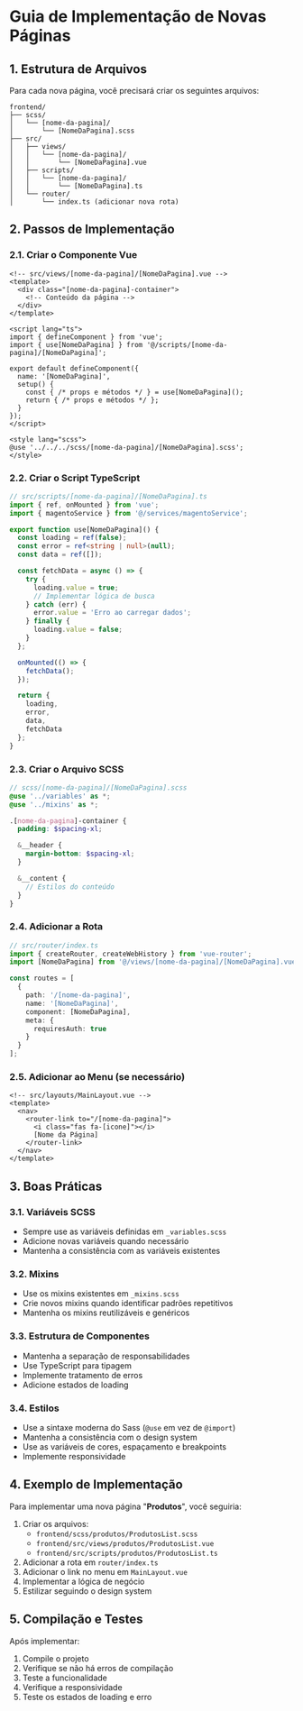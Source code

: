 # Guia de Implementação de Novas Páginas

## 1. Estrutura de Arquivos

Para cada nova página, você precisará criar os seguintes arquivos:

```
frontend/
├── scss/
│   └── [nome-da-pagina]/
│       └── [NomeDaPagina].scss
├── src/
│   ├── views/
│   │   └── [nome-da-pagina]/
│   │       └── [NomeDaPagina].vue
│   ├── scripts/
│   │   └── [nome-da-pagina]/
│   │       └── [NomeDaPagina].ts
│   └── router/
│       └── index.ts (adicionar nova rota)
```

## 2. Passos de Implementação

### 2.1. Criar o Componente Vue

```vue
<!-- src/views/[nome-da-pagina]/[NomeDaPagina].vue -->
<template>
  <div class="[nome-da-pagina]-container">
    <!-- Conteúdo da página -->
  </div>
</template>

<script lang="ts">
import { defineComponent } from 'vue';
import { use[NomeDaPagina] } from '@/scripts/[nome-da-pagina]/[NomeDaPagina]';

export default defineComponent({
  name: '[NomeDaPagina]',
  setup() {
    const { /* props e métodos */ } = use[NomeDaPagina]();
    return { /* props e métodos */ };
  }
});
</script>

<style lang="scss">
@use '../../../scss/[nome-da-pagina]/[NomeDaPagina].scss';
</style>
```

### 2.2. Criar o Script TypeScript

```typescript
// src/scripts/[nome-da-pagina]/[NomeDaPagina].ts
import { ref, onMounted } from 'vue';
import { magentoService } from '@/services/magentoService';

export function use[NomeDaPagina]() {
  const loading = ref(false);
  const error = ref<string | null>(null);
  const data = ref([]);

  const fetchData = async () => {
    try {
      loading.value = true;
      // Implementar lógica de busca
    } catch (err) {
      error.value = 'Erro ao carregar dados';
    } finally {
      loading.value = false;
    }
  };

  onMounted(() => {
    fetchData();
  });

  return {
    loading,
    error,
    data,
    fetchData
  };
}
```

### 2.3. Criar o Arquivo SCSS

```scss
// scss/[nome-da-pagina]/[NomeDaPagina].scss
@use '../variables' as *;
@use '../mixins' as *;

.[nome-da-pagina]-container {
  padding: $spacing-xl;

  &__header {
    margin-bottom: $spacing-xl;
  }

  &__content {
    // Estilos do conteúdo
  }
}
```

### 2.4. Adicionar a Rota

```typescript
// src/router/index.ts
import { createRouter, createWebHistory } from 'vue-router';
import [NomeDaPagina] from '@/views/[nome-da-pagina]/[NomeDaPagina].vue';

const routes = [
  {
    path: '/[nome-da-pagina]',
    name: '[NomeDaPagina]',
    component: [NomeDaPagina],
    meta: {
      requiresAuth: true
    }
  }
];
```

### 2.5. Adicionar ao Menu (se necessário)

```vue
<!-- src/layouts/MainLayout.vue -->
<template>
  <nav>
    <router-link to="/[nome-da-pagina]">
      <i class="fas fa-[icone]"></i>
      [Nome da Página]
    </router-link>
  </nav>
</template>
```

## 3. Boas Práticas

### 3.1. Variáveis SCSS

- Sempre use as variáveis definidas em `_variables.scss`
- Adicione novas variáveis quando necessário
- Mantenha a consistência com as variáveis existentes

### 3.2. Mixins

- Use os mixins existentes em `_mixins.scss`
- Crie novos mixins quando identificar padrões repetitivos
- Mantenha os mixins reutilizáveis e genéricos

### 3.3. Estrutura de Componentes

- Mantenha a separação de responsabilidades
- Use TypeScript para tipagem
- Implemente tratamento de erros
- Adicione estados de loading

### 3.4. Estilos

- Use a sintaxe moderna do Sass (`@use` em vez de `@import`)
- Mantenha a consistência com o design system
- Use as variáveis de cores, espaçamento e breakpoints
- Implemente responsividade

## 4. Exemplo de Implementação

Para implementar uma nova página "**Produtos**", você seguiria:

1. Criar os arquivos:
   - `frontend/scss/produtos/ProdutosList.scss`
   - `frontend/src/views/produtos/ProdutosList.vue`
   - `frontend/src/scripts/produtos/ProdutosList.ts`
2. Adicionar a rota em `router/index.ts`
3. Adicionar o link no menu em `MainLayout.vue`
4. Implementar a lógica de negócio
5. Estilizar seguindo o design system

## 5. Compilação e Testes

Após implementar:

1. Compile o projeto
2. Verifique se não há erros de compilação
3. Teste a funcionalidade
4. Verifique a responsividade
5. Teste os estados de loading e erro
